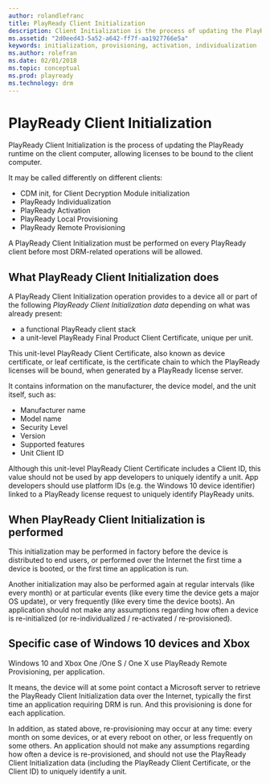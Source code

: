 ```yaml
---
author: rolandlefranc
title: PlayReady Client Initialization
description: Client Initialization is the process of updating the PlayReady runtime on client, allowing licenses to be bound to the client.
ms.assetid: "2d0eed43-5a52-a642-ff7f-aa1927766e5a"
keywords: initialization, provisioning, activation, individualization
ms.author: rolefran
ms.date: 02/01/2018
ms.topic: conceptual
ms.prod: playready
ms.technology: drm
---
```



# PlayReady Client Initialization

PlayReady Client Initialization is the process of updating the PlayReady runtime on the client computer, allowing licenses to be bound to the client computer.

It may be called differently on different clients:
 - CDM init, for Client Decryption Module initialization
 - PlayReady Individualization
 - PlayReady Activation
 - PlayReady Local Provisioning
 - PlayReady Remote Provisioning

A PlayReady Client Initialization must be performed on every PlayReady client before most DRM-related operations will be allowed.


## What PlayReady Client Initialization does

A PlayReady Client Initialization operation provides to a device all or part of the following *PlayReady Client Initialization data* depending on what was already present:
 - a functional PlayReady client stack
 - a unit-level PlayReady Final Product Client Certificate, unique per unit.

This unit-level PlayReady Client Certificate, also known as device certificate, or leaf certificate, is the certificate chain to which the PlayReady licenses will be bound, when generated by a PlayReady license server.

It contains information on the manufacturer, the device model, and the unit itself, such as:
 - Manufacturer name
 - Model name
 - Security Level
 - Version
 - Supported features
 - Unit Client ID
 
 Although this unit-level PlayReady Client Certificate includes a Client ID, this value should not be used by app developers to uniquely identify a unit. App developers should use platform IDs (e.g. the Windows 10 device identifier) linked to a PlayReady license request to uniquely identify PlayReady units.


## When PlayReady Client Initialization is performed

This initialization may be performed in factory before the device is distributed to end users, or performed over the Internet the first time a device is booted, or the first time an application is run.

Another initialization may also be performed again at regular intervals (like every month) or at particular events (like every time the device gets a major OS update), or very frequently (like every time the device boots). An application should not make any assumptions regarding how often a device is re-initialized (or re-individualized / re-activated / re-provisioned).

## Specific case of Windows 10 devices and Xbox

Windows 10 and Xbox One /One S / One X use PlayReady Remote Provisioning, per application. 

It means, the device will at some point contact a Microsoft server to retrieve the PlayReady Client Initialization data over the Internet, typically the first time an application requiring DRM is run. And this provisioning is done for each application.

In addition, as stated above, re-provisioning may occur at any time: every month on some devices, or at every reboot on other, or less frequently on some others. An application should not make any assumptions regarding how often a device is re-provisioned, and should not use the PlayReady Client Initialization data (including the PlayReady Client Certificate, or the Client ID) to uniquely identify a unit.
